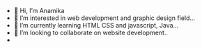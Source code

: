 - 👋 Hi, I’m Anamika
- 👀 I’m interested in web development and graphic design field...
- 🌱 I’m currently learning HTML CSS and javascript, Java...
- 💞️ I’m looking to collaborate on website development..
-

<!---
Anamika2003/Anamika2003 is a ✨ special ✨ repository because its `README.md` (this file) appears on your GitHub profile.
You can click the Preview link to take a look at your changes.
--->
